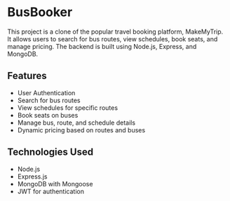 # BusBooker

This project is a clone of the popular travel booking platform, MakeMyTrip. It allows users to search for bus routes, view schedules, book seats, and manage pricing. The backend is built using Node.js, Express, and MongoDB.

## Features

- User Authentication
- Search for bus routes
- View schedules for specific routes
- Book seats on buses
- Manage bus, route, and schedule details
- Dynamic pricing based on routes and buses

## Technologies Used

- Node.js
- Express.js
- MongoDB with Mongoose
- JWT for authentication


